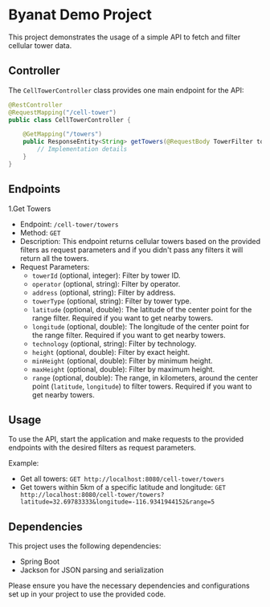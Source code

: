 # Byanat Demo Project

This project demonstrates the usage of a simple API to fetch and filter cellular tower data.

## Controller

The `CellTowerController` class provides one main endpoint for the API:

```java
@RestController
@RequestMapping("/cell-tower")
public class CellTowerController {

    @GetMapping("/towers")
    public ResponseEntity<String> getTowers(@RequestBody TowerFilter towerFilter) throws IOException {
        // Implementation details
    }
}
```
## Endpoints

1.Get Towers

- Endpoint: `/cell-tower/towers`
- Method: `GET`
- Description: This endpoint returns cellular towers based on the provided filters as request parameters and if you didn't pass any filters it will return all the towers.
- Request Parameters:
    - `towerId` (optional, integer): Filter by tower ID.
    - `operator` (optional, string): Filter by operator.
    - `address` (optional, string): Filter by address.
    - `towerType` (optional, string): Filter by tower type.
    - `latitude` (optional, double): The latitude of the center point for the range filter. Required if you want to get nearby towers.
    - `longitude` (optional, double): The longitude of the center point for the range filter. Required if you want to get nearby towers.
    - `technology` (optional, string): Filter by technology.
    - `height` (optional, double): Filter by exact height.
    - `minHeight` (optional, double): Filter by minimum height.
    - `maxHeight` (optional, double): Filter by maximum height.
    - `range` (optional, double): The range, in kilometers, around the center point (`latitude`, `longitude`) to filter towers. Required if you want to get nearby towers.

## Usage

To use the API, start the application and make requests to the provided endpoints with the desired filters as request parameters.

Example:

- Get all towers: `GET http://localhost:8080/cell-tower/towers`
- Get towers within 5km of a specific latitude and longitude: `GET http://localhost:8080/cell-tower/towers?latitude=32.69783333&longitude=-116.9341944152&range=5`


## Dependencies

This project uses the following dependencies:

- Spring Boot
- Jackson for JSON parsing and serialization

Please ensure you have the necessary dependencies and configurations set up in your project to use the provided code.
